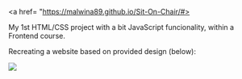 <a href= "https://malwina89.github.io/Sit-On-Chair/#></a>

My 1st HTML/CSS project with a bit JavaScript funcionality, within a Frontend course.

Recreating a website based on provided design (below):

<img src="https://raw.githubusercontent.com/Malwina89/Sit-On-Chair/master/warsztat1.jpg"/>

